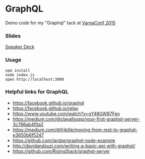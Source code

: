 GraphQL
=======

Demo code for my "Graphql" tack at [VarnaConf 2015](http://varnaconf.com/archive/2015)

### Slides

[Speaker Deck](https://speakerdeck.com/rstankov/graphql)

### Usage

```
npm install
node index.js
open http://localhost:3000
```

### Helpful links for GraphQL

* https://facebook.github.io/graphql
* https://facebook.github.io/relay
* https://www.youtube.com/watch?v=gY48GW87Feo
* https://medium.com/@clayallsopp/your-first-graphql-server-3c766ab4f0a2
* https://medium.com/@frikille/moving-from-rest-to-graphql-e3650b6f5247
* https://github.com/jarsbe/graphql-node-example
* http://davidandsuzi.com/writing-a-basic-api-with-graphql/
* https://github.com/RisingStack/graphql-server

